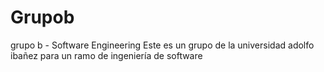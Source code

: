 # Grupob
grupo b - Software Engineering 
Este es un grupo de la universidad adolfo ibañez para un ramo de ingeniería de software
